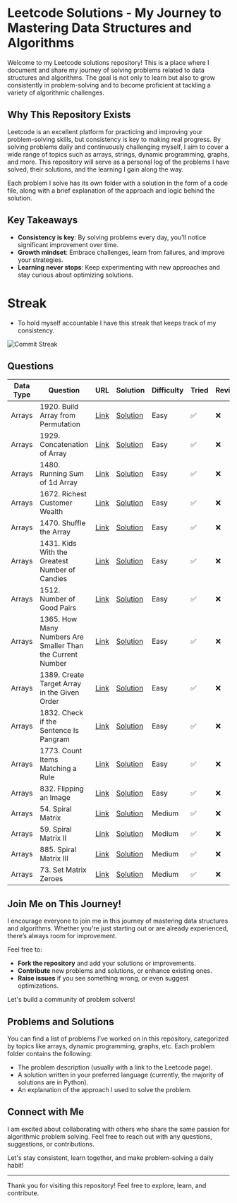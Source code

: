 # Leetcode Solutions - My Journey to Mastering Data Structures and Algorithms

Welcome to my Leetcode solutions repository! This is a place where I document and share my journey of solving problems related to data structures and algorithms. The goal is not only to learn but also to grow consistently in problem-solving and to become proficient at tackling a variety of algorithmic challenges.

## Why This Repository Exists

Leetcode is an excellent platform for practicing and improving your problem-solving skills, but consistency is key to making real progress. By solving problems daily and continuously challenging myself, I aim to cover a wide range of topics such as arrays, strings, dynamic programming, graphs, and more. This repository will serve as a personal log of the problems I have solved, their solutions, and the learning I gain along the way.

Each problem I solve has its own folder with a solution in the form of a code file, along with a brief explanation of the approach and logic behind the solution.

## Key Takeaways
- **Consistency is key**: By solving problems every day, you'll notice significant improvement over time.
- **Growth mindset**: Embrace challenges, learn from failures, and improve your strategies.
- **Learning never stops**: Keep experimenting with new approaches and stay curious about optimizing solutions.


# Streak
- To hold myself accountable I have this streak that keeps track of my consistency.

![Commit Streak](https://img.shields.io/badge/Commit%20Streak-18-brightgreen?style=for-the-badge&labelColor=333333&color=00C851&label=Streak)




## Questions

| Data Type | Question | URL | Solution | Difficulty | Tried | Reviewed | Important |
|-|-|-|-|-|-|-|-|
| Arrays | 1920. Build Array from Permutation | [Link](https://leetcode.com/problems/build-array-from-permutation/) | [Solution](solutions/1920-build-array-from-permutation.md) | Easy | ✅ | ❌ | ✅ |
| Arrays | 1929. Concatenation of Array | [Link](https://leetcode.com/problems/concatenation-of-array/) | [Solution](solutions/1929-concatenation-of-array.md) | Easy | ✅ | ❌ | ✅ |
| Arrays | 1480. Running Sum of 1d Array | [Link](https://leetcode.com/problems/running-sum-of-1d-array/) | [Solution](solutions/1480-running-sum-of-1d-array.md) | Easy | ✅ | ❌ | ✅ |
| Arrays | 1672. Richest Customer Wealth | [Link](https://leetcode.com/problems/richest-customer-wealth/) | [Solution](solutions/1672-richest-customer-wealth.md) | Easy | ✅ | ❌ | ✅ |
| Arrays | 1470. Shuffle the Array | [Link](https://leetcode.com/problems/shuffle-the-array/) | [Solution](solutions/1470-shuffle-the-array.md) | Easy | ✅ | ❌ | ❌ |
| Arrays | 1431. Kids With the Greatest Number of Candies | [Link](https://leetcode.com/problems/kids-with-the-greatest-number-of-candies/) | [Solution](solutions/1431-kids-with-the-greatest-number-of-candies.md) | Easy | ✅ | ❌ | ❌ |
| Arrays | 1512. Number of Good Pairs | [Link](https://leetcode.com/problems/number-of-good-pairs/) | [Solution](solutions/1512-number-of-good-pairs.md) | Easy | ✅ | ❌ | ❌ |
| Arrays | 1365. How Many Numbers Are Smaller Than the Current Number | [Link](https://leetcode.com/problems/how-many-numbers-are-smaller-than-the-current-number/) | [Solution](solutions/1365-how-many-numbers-are-smaller-than-the-current-number.md) | Easy | ✅ | ❌ | ✅ |
| Arrays | 1389. Create Target Array in the Given Order | [Link](https://leetcode.com/problems/create-target-array-in-the-given-order/) | [Solution](solutions/1389-create-target-array-in-the-given-order.md) | Easy | ✅ | ❌ | ❌ |
| Arrays | 1832. Check if the Sentence Is Pangram | [Link](https://leetcode.com/problems/check-if-the-sentence-is-pangram/) | [Solution](solutions/1832-check-if-the-sentence-is-pangram.md) | Easy | ✅ | ❌ | ❌ |
| Arrays | 1773. Count Items Matching a Rule | [Link](https://leetcode.com/problems/count-items-matching-a-rule/) | [Solution](solutions/1773-count-items-matching-a-rule.md) | Easy | ✅ | ❌ | ❌ |
| Arrays | 832. Flipping an Image | [Link](https://leetcode.com/problems/flipping-an-image/) | [Solution](solutions/832-flipping-an-image.md) | Easy | ✅ | ❌ | ❌ |
| Arrays | 54. Spiral Matrix | [Link](https://leetcode.com/problems/spiral-matrix/) | [Solution](solutions/54-spiral-matrix.md) | Medium | ✅ | ❌ | ✅ |
| Arrays | 59. Spiral Matrix II | [Link](https://leetcode.com/problems/spiral-matrix-ii/) | [Solution](solutions/59-spiral-matrix-ii.md) | Medium | ✅ | ❌ | ✅ |
| Arrays | 885. Spiral Matrix III | [Link](https://leetcode.com/problems/spiral-matrix-iii/) | [Solution](solutions/885-spiral-matrix-iii.md) | Medium | ✅ | ❌ | ✅ |
| Arrays | 73. Set Matrix Zeroes | [Link](https://leetcode.com/problems/set-matrix-zeroes) | [Solution](solutions/73-set-matrix-zeroes.md) | Medium | ✅ | ❌ | ✅ |

## Join Me on This Journey!

I encourage everyone to join me in this journey of mastering data structures and algorithms. Whether you're just starting out or are already experienced, there’s always room for improvement. 

Feel free to:
- **Fork the repository** and add your solutions or improvements.
- **Contribute** new problems and solutions, or enhance existing ones.
- **Raise issues** if you see something wrong, or even suggest optimizations.

Let's build a community of problem solvers!

## Problems and Solutions

You can find a list of problems I’ve worked on in this repository, categorized by topics like arrays, dynamic programming, graphs, etc. Each problem folder contains the following:
- The problem description (usually with a link to the Leetcode page).
- A solution written in your preferred language (currently, the majority of solutions are in Python).
- An explanation of the approach I used to solve the problem.

## Connect with Me

I am excited about collaborating with others who share the same passion for algorithmic problem solving. Feel free to reach out with any questions, suggestions, or contributions.

Let's stay consistent, learn together, and make problem-solving a daily habit!

---

Thank you for visiting this repository! Feel free to explore, learn, and contribute.
